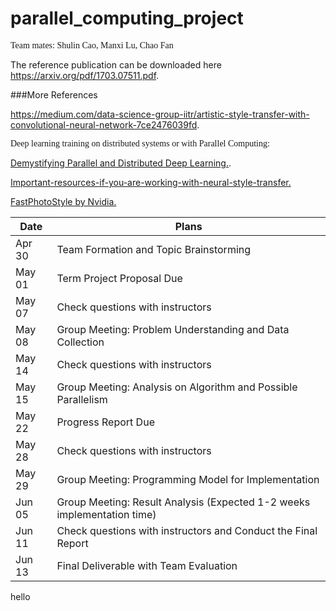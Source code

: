 # parallel_computing_project
<span style="font-family:Avenir; font-size11pt;">Team mates: Shulin Cao, Manxi Lu, Chao Fan</span>
<p>The reference publication can be downloaded here <a href="https://arxiv.org/pdf/1703.07511.pdf">https://arxiv.org/pdf/1703.07511.pdf</a>.</p>
###More References
<p><a href="https://medium.com/data-science-group-iitr/artistic-style-transfer-with-convolutional-neural-network-7ce2476039fd">https://medium.com/data-science-group-iitr/artistic-style-transfer-with-convolutional-neural-network-7ce2476039fd</a>.</p>


<span style="font-family:Avenir; font-size11pt;">Deep learning training on distributed systems or with Parallel Computing:</span>
<p><a href="https://arxiv.org/pdf/1802.09941.pdf">Demystifying Parallel and Distributed Deep Learning.</a>.</p>

<p><a href="https://towardsdatascience.com/important-resources-if-you-are-working-with-neural-style-transfer-or-deep-photo-style-transfer-719593b3dbf1">Important-resources-if-you-are-working-with-neural-style-transfer.</a></p>

<p><a href="https://arxiv.org/pdf/1802.06474.pdf">FastPhotoStyle by Nvidia.</a></p>

| Date | Plans |
| --- | --- |
| Apr 30 | Team Formation and Topic Brainstorming |
| May 01 | Term Project Proposal Due |
| May 07 | Check questions with instructors |
| May 08 | Group Meeting: Problem Understanding and Data Collection |
| May 14 | Check questions with instructors |
| May 15 | Group Meeting: Analysis on Algorithm and Possible Parallelism |
| May 22 | Progress Report Due |
| May 28 | Check questions with instructors |
| May 29 | Group Meeting: Programming Model for Implementation |
| Jun 05 | Group Meeting: Result Analysis (Expected 1-2 weeks implementation time) |
| Jun 11 | Check questions with instructors and Conduct the Final Report |
| Jun 13 | Final Deliverable with Team Evaluation |
hello

